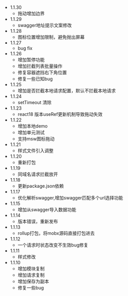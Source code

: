 - 1.1.30
  - 拖动增加边界
- 1.1.29
  - swagger地址提示文案修改
- 1.1.28
  - 图标位置增加限制，避免抛出屏幕
- 1.1.27
  - bug fix
- 1.1.26
  - 增加暂停功能
  - 增加拦截列表批量操作
  - 修复容器遮挡右下角位置
  - 修复一些已知bug
- 1.1.25
  - 增加是否拦截本地请求配置，默认不拦截本地请求
- 1.1.24
  - setTimeout 清除
- 1.1.23
  - react18 版本useRef更新机制导致拖动失效
- 1.1.22
  - 增加本地demo
  - 增加单元测试
  - 支持msw图标拖动
- 1.1.21
  - 样式文件引入调整
- 1.1.20
  - 重新打包
- 1.1.19
  - 同域名请求拦截放开
- 1.1.18
  - 更新package.json依赖
- 1.1.17
  - 优化解析swagger,增加swagger匹配多个url选择功能
- 1.1.15
  - 增加从swagger导入数据功能
- 1.1.14
  - 版本错误，重新发布
- 1.1.13
  - rollup打包，将mobx源码直接打包进去
- 1.1.12
  - 一个请求时状态改变不生效bug修复
- 1.1.11
  - 样式修改
- 1.1.10
  - 增加模块复制
  - 增加请求复制
  - 增加保存为副本
  - 修复一些bug

